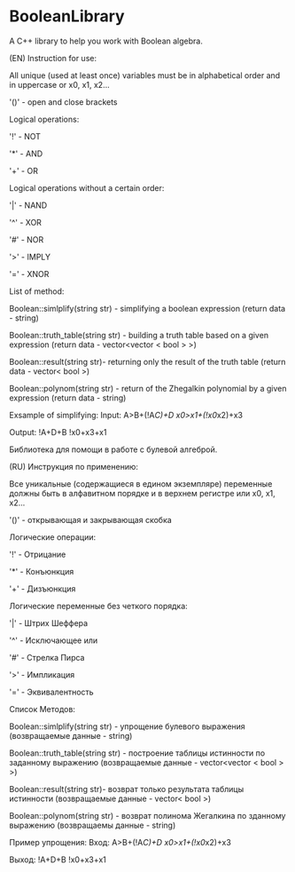 # BooleanLibrary
A C++ library to help you work with Boolean algebra.

(EN) Instruction for use:

All unique (used at least once) variables must be in alphabetical order and in uppercase or x0, x1, x2...

'()' - open and close brackets

Logical operations:

'!' - NOT

'*' - AND

'+' - OR

Logical operations without a certain order:

'|' - NAND

'^' - XOR

'#' - NOR

'>' - IMPLY

'=' - XNOR


List of method:

Boolean::simlplify(string str) - simplifying a boolean expression (return data - string)

Boolean::truth_table(string str) - building a truth table based on a given expression (return data - vector<vector < bool > >)

Boolean::result(string str)- returning only the result of the truth table (return data - vector< bool >)

Boolean::polynom(string str) - return of the Zhegalkin polynomial by a given expression (return data - string)

Exsample of simplifying:
Input: A>B+(!A*C)+D  x0>x1+(!x0*x2)+x3

Output: !A+D+B  !x0+x3+x1


Библиотека для помощи в работе с булевой алгеброй.

(RU) Инструкция по применению:

Все уникальные (содержащиеся в едином экземпляре) переменные должны быть в алфавитном порядке и в верхнем регистре или x0, x1, x2...

'()' - открывающая и закрывающая скобка

Логические операции:

'!' - Отрицание

'*' - Конъюнкция

'+' - Дизъюнкция

Логические переменные без четкого порядка:

'|' - Штрих Шеффера

'^' - Исключающее или

'#' - Стрелка Пирса

'>' - Импликация

'=' - Эквивалентность

Список Методов:

Boolean::simlplify(string str) - упрощение булевого выражения (возвращаемые данные - string)

Boolean::truth_table(string str) - построение таблицы истинности по заданному выражению (возвращаемые данные - vector<vector < bool > >)

Boolean::result(string str)- возврат только результата таблицы истинности (возвращаемые данные - vector< bool >)

Boolean::polynom(string str) - возврат полинома Жегалкина по зданному выражению (возвращаемы данные - string)

Пример упрощения:
Вход: A>B+(!A*C)+D  x0>x1+(!x0*x2)+x3

Выход: !A+D+B  !x0+x3+x1
